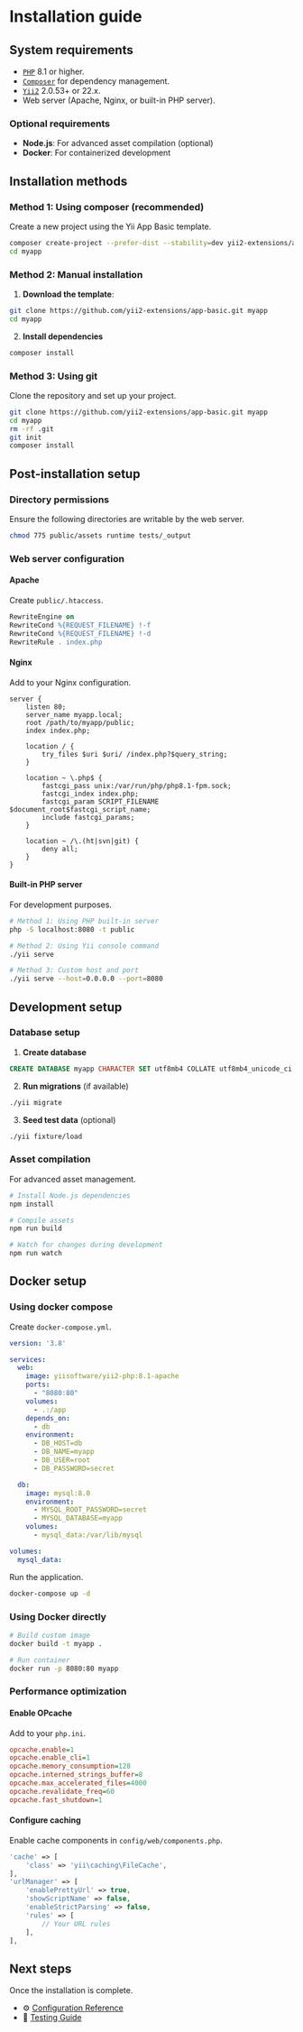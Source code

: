# Installation guide

## System requirements

- [`PHP`](https://www.php.net/downloads) 8.1 or higher.
- [`Composer`](https://getcomposer.org/download/) for dependency management.
- [`Yii2`](https://github.com/yiisoft/yii2) 2.0.53+ or 22.x.
- Web server (Apache, Nginx, or built-in PHP server).

### Optional requirements

- **Node.js**: For advanced asset compilation (optional)
- **Docker**: For containerized development

## Installation methods

### Method 1: Using composer (recommended)

Create a new project using the Yii App Basic template.

```bash
composer create-project --prefer-dist --stability=dev yii2-extensions/app-basic myapp
cd myapp
```

### Method 2: Manual installation

1. **Download the template**:
```bash
git clone https://github.com/yii2-extensions/app-basic.git myapp
cd myapp
```

2. **Install dependencies**
```bash
composer install
```

### Method 3: Using git

Clone the repository and set up your project.

```bash
git clone https://github.com/yii2-extensions/app-basic.git myapp
cd myapp
rm -rf .git
git init
composer install
```

## Post-installation setup

### Directory permissions

Ensure the following directories are writable by the web server.

```bash
chmod 775 public/assets runtime tests/_output
```

### Web server configuration

#### Apache

Create `public/.htaccess`.

```apache
RewriteEngine on
RewriteCond %{REQUEST_FILENAME} !-f
RewriteCond %{REQUEST_FILENAME} !-d
RewriteRule . index.php
```

#### Nginx

Add to your Nginx configuration.

```nginx
server {
    listen 80;
    server_name myapp.local;
    root /path/to/myapp/public;
    index index.php;

    location / {
        try_files $uri $uri/ /index.php?$query_string;
    }

    location ~ \.php$ {
        fastcgi_pass unix:/var/run/php/php8.1-fpm.sock;
        fastcgi_index index.php;
        fastcgi_param SCRIPT_FILENAME $document_root$fastcgi_script_name;
        include fastcgi_params;
    }

    location ~ /\.(ht|svn|git) {
        deny all;
    }
}
```

#### Built-in PHP server

For development purposes.

```bash
# Method 1: Using PHP built-in server
php -S localhost:8080 -t public

# Method 2: Using Yii console command
./yii serve

# Method 3: Custom host and port
./yii serve --host=0.0.0.0 --port=8080
```

## Development setup

### Database setup

1. **Create database**
```sql
CREATE DATABASE myapp CHARACTER SET utf8mb4 COLLATE utf8mb4_unicode_ci;
```

2. **Run migrations** (if available)
```bash
./yii migrate
```

3. **Seed test data** (optional)
```bash
./yii fixture/load
```

### Asset compilation

For advanced asset management.

```bash
# Install Node.js dependencies
npm install

# Compile assets
npm run build

# Watch for changes during development
npm run watch
```

## Docker setup

### Using docker compose

Create `docker-compose.yml`.

```yaml
version: '3.8'

services:
  web:
    image: yiisoftware/yii2-php:8.1-apache
    ports:
      - "8080:80"
    volumes:
      - .:/app
    depends_on:
      - db
    environment:
      - DB_HOST=db
      - DB_NAME=myapp
      - DB_USER=root
      - DB_PASSWORD=secret

  db:
    image: mysql:8.0
    environment:
      - MYSQL_ROOT_PASSWORD=secret
      - MYSQL_DATABASE=myapp
    volumes:
      - mysql_data:/var/lib/mysql

volumes:
  mysql_data:
```

Run the application.

```bash
docker-compose up -d
```

### Using Docker directly

```bash
# Build custom image
docker build -t myapp .

# Run container
docker run -p 8080:80 myapp
```

### Performance optimization

#### Enable OPcache

Add to your `php.ini`.

```ini
opcache.enable=1
opcache.enable_cli=1
opcache.memory_consumption=128
opcache.interned_strings_buffer=8
opcache.max_accelerated_files=4000
opcache.revalidate_freq=60
opcache.fast_shutdown=1
```

#### Configure caching

Enable cache components in `config/web/components.php`.

```php
'cache' => [
    'class' => 'yii\caching\FileCache',
],
'urlManager' => [
    'enablePrettyUrl' => true,
    'showScriptName' => false,
    'enableStrictParsing' => false,
    'rules' => [
        // Your URL rules
    ],
],
```

## Next steps

Once the installation is complete.

- ⚙️ [Configuration Reference](configuration.md)
- 🧪 [Testing Guide](testing.md)
